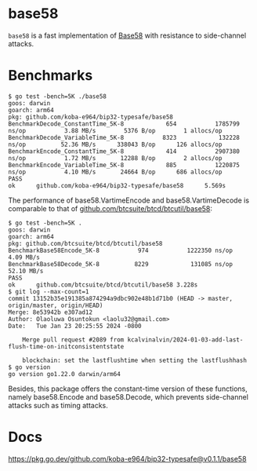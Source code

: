 # base58
`base58` is a fast implementation of [Base58](https://en.bitcoin.it/wiki/Base58Check_encoding) with resistance to side-channel attacks.

# Benchmarks
```console
$ go test -bench=5K ./base58                      
goos: darwin
goarch: arm64
pkg: github.com/koba-e964/bip32-typesafe/base58
BenchmarkDecode_ConstantTime_5K-8            654           1785799 ns/op           3.88 MB/s        5376 B/op        1 allocs/op
BenchmarkDecode_VariableTime_5K-8           8323            132228 ns/op          52.36 MB/s      338043 B/op      126 allocs/op
BenchmarkEncode_ConstantTime_5K-8            414           2907380 ns/op           1.72 MB/s       12288 B/op        2 allocs/op
BenchmarkEncode_VariableTime_5K-8            885           1220875 ns/op           4.10 MB/s       24664 B/op      686 allocs/op
PASS
ok      github.com/koba-e964/bip32-typesafe/base58      5.569s
```

The performance of base58.VartimeEncode and base58.VartimeDecode is comparable to that of [github.com/btcsuite/btcd/btcutil/base58](https://github.com/btcsuite/btcd/tree/13152b35e191385a874294a9dbc902e48b1d71b0/btcutil/base58):

```console
$ go test -bench=5K .
goos: darwin
goarch: arm64
pkg: github.com/btcsuite/btcd/btcutil/base58
BenchmarkBase58Encode_5K-8           974           1222350 ns/op           4.09 MB/s
BenchmarkBase58Decode_5K-8          8229            131085 ns/op          52.10 MB/s
PASS
ok      github.com/btcsuite/btcd/btcutil/base58 3.228s
$ git log --max-count=1
commit 13152b35e191385a874294a9dbc902e48b1d71b0 (HEAD -> master, origin/master, origin/HEAD)
Merge: 8e53942b e307ad12
Author: Olaoluwa Osuntokun <laolu32@gmail.com>
Date:   Tue Jan 23 20:25:55 2024 -0800

    Merge pull request #2089 from kcalvinalvin/2024-01-03-add-last-flush-time-on-initconsistentstate
    
    blockchain: set the lastflushtime when setting the lastflushhash
$ go version
go version go1.22.0 darwin/arm64
```

Besides, this package offers the constant-time version of these functions, namely base58.Encode and base58.Decode, which prevents side-channel attacks such as timing attacks.

# Docs
https://pkg.go.dev/github.com/koba-e964/bip32-typesafe@v0.1.1/base58
